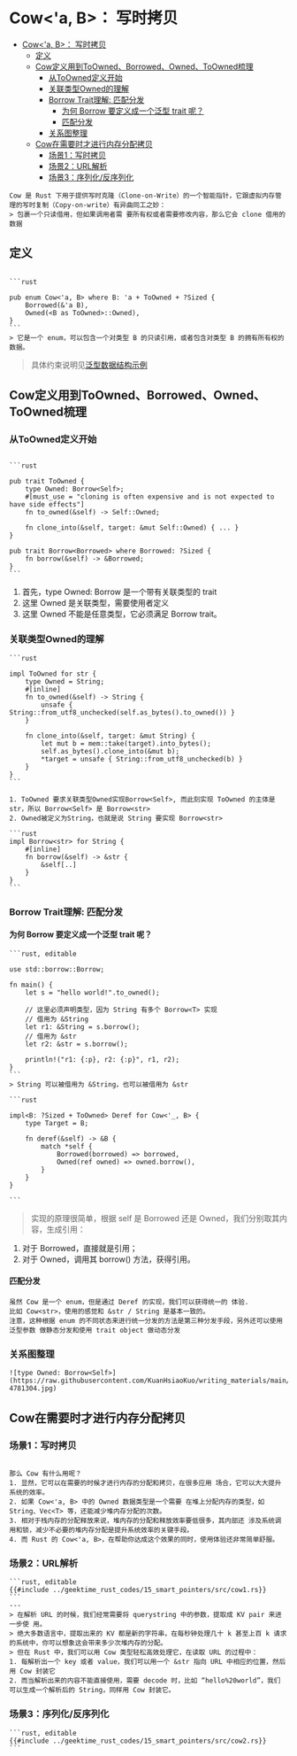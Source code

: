 # Cow<'a, B>： 写时拷贝

<!--ts-->
* [Cow&lt;'a, B&gt;： 写时拷贝](#cowa-b-写时拷贝)
   * [定义](#定义)
   * [Cow定义用到ToOwned、Borrowed、Owned、ToOwned梳理](#cow定义用到toownedborrowedownedtoowned梳理)
      * [从ToOwned定义开始](#从toowned定义开始)
      * [关联类型Owned的理解](#关联类型owned的理解)
      * [Borrow Trait理解: 匹配分发](#borrow-trait理解-匹配分发)
         * [为何 Borrow 要定义成一个泛型 trait 呢？](#为何-borrow-要定义成一个泛型-trait-呢)
         * [匹配分发](#匹配分发)
      * [关系图整理](#关系图整理)
   * [Cow在需要时才进行内存分配拷贝](#cow在需要时才进行内存分配拷贝)
      * [场景1：写时拷贝](#场景1写时拷贝)
      * [场景2：URL解析](#场景2url解析)
      * [场景3：序列化/反序列化](#场景3序列化反序列化)

<!-- Created by https://github.com/ekalinin/github-markdown-toc -->
<!-- Added by: runner, at: Sun Oct 23 06:48:51 UTC 2022 -->

<!--te-->

~~~admonish info title='写时复制（Copy-on-write）有异曲同工之妙' collapsible=true
Cow 是 Rust 下用于提供写时克隆（Clone-on-Write）的一个智能指针，它跟虚拟内存管 理的写时复制（Copy-on-write）有异曲同工之妙：
> 包裹一个只读借用，但如果调用者需 要所有权或者需要修改内容，那么它会 clone 借用的数据
~~~

## 定义

~~~admonish info title='Cow定义' collapsible=true

```rust

pub enum Cow<'a, B> where B: 'a + ToOwned + ?Sized {
    Borrowed(&'a B),
    Owned(<B as ToOwned>::Owned),
}
```
> 它是一个 enum，可以包含一个对类型 B 的只读引用，或者包含对类型 B 的拥有所有权的 数据。
~~~

> 具体约束说明见[泛型数据结构示例](2_4_1_generic_usage.html#generic-cow)

## Cow定义用到ToOwned、Borrowed、Owned、ToOwned梳理

### 从ToOwned定义开始

~~~admonish info title='想要理解 Cow trait，ToOwned trait 是一道坎： ToOwned定义 -> 关联类型用到Borrow -> Borrow是一个用到Borrowed的trait object' collapsible=true

```rust

pub trait ToOwned {
    type Owned: Borrow<Self>;
    #[must_use = "cloning is often expensive and is not expected to have side effects"]
    fn to_owned(&self) -> Self::Owned;

    fn clone_into(&self, target: &mut Self::Owned) { ... }
}

pub trait Borrow<Borrowed> where Borrowed: ?Sized {
    fn borrow(&self) -> &Borrowed;
}
```
~~~

1. 首先，type Owned: Borrow<Self> 是一个带有关联类型的 trait
2. 这里 Owned 是关联类型，需要使用者定义
3. 这里 Owned 不能是任意类型，它必须满足 Borrow<T> trait。

### 关联类型Owned的理解

~~~admonish info title='type Owned: Borrow<Self>: [参考str对ToOwned trait的实现](https://doc.rust-lang.org/src/alloc/str.rs.html#215-227)' collapsible=true
```rust

impl ToOwned for str {
    type Owned = String;
    #[inline]
    fn to_owned(&self) -> String {
        unsafe { String::from_utf8_unchecked(self.as_bytes().to_owned()) }
    }

    fn clone_into(&self, target: &mut String) {
        let mut b = mem::take(target).into_bytes();
        self.as_bytes().clone_into(&mut b);
        *target = unsafe { String::from_utf8_unchecked(b) }
    }
}
```
~~~

~~~admonish question title="对上面例子的type Owned 为 String如何理解？" collapsible=true
1. ToOwned 要求关联类型Owned实现Borrow<Self>, 而此刻实现 ToOwned 的主体是 str，所以 Borrow<Self> 是 Borrow<str>
2. Owned被定义为String，也就是说 String 要实现 Borrow<str>

```rust
impl Borrow<str> for String {
    #[inline]
    fn borrow(&self) -> &str {
        &self[..]
    }
}
```
~~~

### Borrow Trait理解: 匹配分发

#### 为何 Borrow 要定义成一个泛型 trait 呢？

~~~admonish question title='例子1：String不同借用方式' collapsible=true
```rust, editable

use std::borrow::Borrow;

fn main() {
    let s = "hello world!".to_owned();

    // 这里必须声明类型，因为 String 有多个 Borrow<T> 实现
    // 借用为 &String
    let r1: &String = s.borrow();
    // 借用为 &str
    let r2: &str = s.borrow();

    println!("r1: {:p}, r2: {:p}", r1, r2);
}
```
> String 可以被借用为 &String，也可以被借用为 &str
~~~

~~~admonish question title='例子2：Cow不同解引用方式' collapsible=true
```rust

impl<B: ?Sized + ToOwned> Deref for Cow<'_, B> {
    type Target = B;

    fn deref(&self) -> &B {
        match *self {
            Borrowed(borrowed) => borrowed,
            Owned(ref owned) => owned.borrow(),
        }
    }
}

```
~~~

> 实现的原理很简单，根据 self 是 Borrowed 还是 Owned，我们分别取其内容，生成引用：

1. 对于 Borrowed，直接就是引用；
2. 对于 Owned，调用其 borrow() 方法，获得引用。

#### 匹配分发

~~~admonish info title='匹配分发：使用match匹配实现静态、动态分发之外的第三种分发' collapsible=true
虽然 Cow 是一个 enum，但是通过 Deref 的实现，我们可以获得统一的 体验.
比如 Cow<str>，使用的感觉和 &str / String 是基本一致的。
注意，这种根据 enum 的不同状态来进行统一分发的方法是第三种分发手段，另外还可以使用泛型参数 做静态分发和使用 trait object 做动态分发
~~~

### 关系图整理

~~~admonish info title='Cow 和 Owned / ToOwned / Borrow<T> / Borrowed 之间的关系示意图' collapsible=true
![type Owned: Borrow<Self>](https://raw.githubusercontent.com/KuanHsiaoKuo/writing_materials/main/imgs/15%EF%BD%9C%E6%95%B0%E6%8D%AE%E7%BB%93%E6%9E%84%EF%BC%9A%E8%BF%99%E4%BA%9B%E6%B5%93%E7%9C%89%E5%A4%A7%E7%9C%BC%E7%9A%84%E7%BB%93%E6%9E%84%E7%AB%9F%E7%84%B6%E9%83%BD%E6%98%AF%E6%99%BA%E8%83%BD%E6%8C%87%E9%92%88%EF%BC%9F-4781304.jpg)
~~~

## Cow在需要时才进行内存分配拷贝

### 场景1：写时拷贝

~~~admonish info title='写时拷贝' collapsible=true

那么 Cow 有什么用呢？
1. 显然，它可以在需要的时候才进行内存的分配和拷贝，在很多应用 场合，它可以大大提升系统的效率。
2. 如果 Cow<'a, B> 中的 Owned 数据类型是一个需要 在堆上分配内存的类型，如 String、Vec<T> 等，还能减少堆内存分配的次数。 
3. 相对于栈内存的分配释放来说，堆内存的分配和释放效率要低很多，其内部还 涉及系统调用和锁，减少不必要的堆内存分配是提升系统效率的关键手段。
4. 而 Rust 的 Cow<'a, B>，在帮助你达成这个效果的同时，使用体验还非常简单舒服。
~~~

### 场景2：URL解析

~~~admonish info title='举例使用Cow进行URL解析' collapsible=true
```rust, editable
{{#include ../geektime_rust_codes/15_smart_pointers/src/cow1.rs}}
```
---
> 在解析 URL 的时候，我们经常需要将 querystring 中的参数，提取成 KV pair 来进一步使 用。
> 绝大多数语言中，提取出来的 KV 都是新的字符串，在每秒钟处理几十 k 甚至上百 k 请求的系统中，你可以想象这会带来多少次堆内存的分配。 
> 但在 Rust 中，我们可以用 Cow 类型轻松高效处理它，在读取 URL 的过程中：
1. 每解析出一个 key 或者 value，我们可以用一个 &str 指向 URL 中相应的位置，然后用 Cow 封装它 
2. 而当解析出来的内容不能直接使用，需要 decode 时，比如 “hello%20world”，我们 可以生成一个解析后的 String，同样用 Cow 封装它。
~~~

### 场景3：序列化/反序列化

~~~admonish info title='举例serde使用Cow进行序列化/反序列化' collapsible=true
```rust, editable
{{#include ../geektime_rust_codes/15_smart_pointers/src/cow2.rs}}
```
~~~
